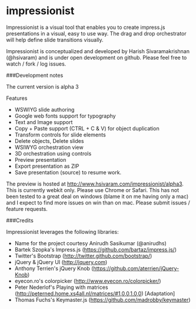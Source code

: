 impressionist
=============

Impressionist is a visual tool that enables you to create impress.js presentations in a visual, easy to use way. The drag and drop orchestrator will help define slide transitions visually.

Impressionist is conceptualized and developed by Harish Sivaramakrishnan (@hsivaram) and is under open development on github. Please feel free to watch / fork / log issues.

###Development notes 

The current version is alpha 3

Features

* WSWIYG slide authoring
* Google web fonts support for typography
* Text and Image support
* Copy + Paste support (CTRL + C & V) for object duplication
* Transform controls for slide elements
* Delete objects, Delete slides
* WSIWYG orchestration view
* 3D orchestration using controls
* Preview presentation
* Export presentation as ZIP
* Save presentation (source) to resume work.


The preview is hosted at http://www.hsivaram.com/impressionist/alpha3. This is currently webkit only. Please use Chrome or Safari. This has not been tested to a great deal on windows (blame it on me having only a mac) and I expect to find more issues on win than on mac. Please submit issues / feature requests.

###Credits

Impressionist leverages the following libraries:

* Name for the project courtesy Anirudh Sasikumar (@anirudhs)
* Bartek Szopka's Impress.js (https://github.com/bartaz/impress.js/)
* Twitter's Bootstrap (http://twitter.github.com/bootstrap/)
* jQuery & jQuery UI (http://jquery.com)
* Anthony Terrien's jQuery Knob (https://github.com/aterrien/jQuery-Knob)
* eyecon.ro's colorpicker (http://www.eyecon.ro/colorpicker/)
* Peter Nederlof's Playing with matrices (http://peterned.home.xs4all.nl/matrices/#1,0,0,1,0,0) [Adaptation] 
* Thomas Fuchs's Keymaster.js (https://github.com/madrobby/keymaster)
